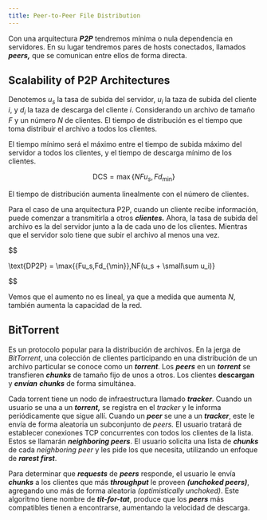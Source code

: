```yaml
---
title: Peer-to-Peer File Distribution
---
```


Con una arquitectura ***P2P*** tendremos mínima o nula dependencia en servidores. En su lugar tendremos pares de hosts conectados, llamados ***peers,*** que se comunican entre ellos de forma directa.

## Scalability of P2P Architectures

Denotemos $u_s$ la tasa de subida del servidor, $u_i$ la taza de subida del cliente $i$, y $d_i$ la taza de descarga del cliente $i$. Considerando un archivo de tamaño $F$ y un número $N$ de clientes. El tiempo de distribución es el tiempo que toma distribuir el archivo a todos los clientes.

El tiempo mínimo será el máximo entre el tiempo de subida máximo del servidor a todos los clientes, y el tiempo de descarga mínimo de los clientes.

$$
\text{DCS} = \max\{{NFu_s,Fd_{\min}}\}
$$

El tiempo de distribución aumenta linealmente con el número de clientes.

Para el caso de una arquitectura P2P, cuando un cliente recibe información, puede comenzar a transmitirla a otros ***clientes.*** Ahora, la tasa de subida del archivo es la del servidor junto a la de cada uno de los clientes. Mientras que el servidor solo tiene que subir el archivo al menos una vez.

$$

\text{DP2P} = \max\{{Fu_s,Fd_{\min}},NF(u_s + \small\sum u_i)\}

$$

Vemos que el aumento no es lineal, ya que a medida que aumenta $N$, también aumenta la capacidad de la red.

## BitTorrent

Es un protocolo popular para la distribución de archivos. En la jerga de *BitTorrent*, una colección de clientes participando en una distribución de un archivo particular se conoce como un ***torrent***. Los ***peers*** en un ***torrent*** se transfieren ***chunks*** de tamaño fijo de unos a otros. Los clientes **descargan** y ***envían*** ***chunks*** de forma simultánea.

Cada torrent tiene un nodo de infraestructura llamado ***tracker***. Cuando un usuario se una a un ***torrent,*** se registra en el *tracker* y le informa periódicamente que sigue allí. Cuando un ***peer*** se une a un ***tracker***, este le envía de forma aleatoria un subconjunto de *peers.* El usuario tratará de establecer conexiones TCP concurrentes con todos los clientes de la lista. Estos se llamarán ***neighboring peers***. El usuario solicita una lista de ***chunks*** de cada *neighboring peer* y les pide los que necesita, utilizando un enfoque de ***rarest first***.

Para determinar que ***requests*** de ***peers*** responde, el usuario le envía ***chunks*** a los clientes que más ***throughput*** le proveen ***(unchoked peers)***, agregando uno más de forma aleatoria *(optimistically unchoked)*. Este algoritmo tiene nombre de ***tit-for-tat***, produce que los ***peers*** más compatibles tienen a encontrarse, aumentando la velocidad de descarga.
